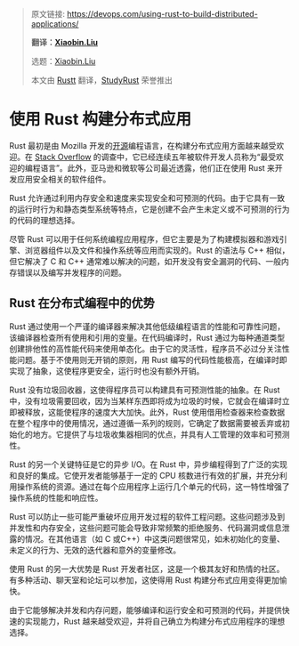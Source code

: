 > 原文链接: https://devops.com/using-rust-to-build-distributed-applications/
>
> **翻译：[Xiaobin.Liu](https://github.com/lxbwolf)**
>
> 选题：[Xiaobin.Liu](https://github.com/lxbwolf)
>
> 本文由 [Rustt](https://Rustt.org) 翻译，[StudyRust](https://studyrust.org) 荣誉推出

# 使用 Rust 构建分布式应用

Rust 最初是由 Mozilla 开发的[开源](https://devops.com/?s=open+source)编程语言，在构建分布式应用方面越来越受欢迎。在 [Stack Overflow](https://stackoverflow.com/) 的调查中，它已经连续五年被软件开发人员称为“最受欢迎的编程语言”。此外，亚马逊和微软等公司最近透露，他们正在使用 Rust 来开发应用安全相关的软件组件。

Rust 允许通过利用内存安全和速度来实现安全和可预测的代码。由于它具有一致的运行时行为和静态类型系统等特点，它是创建不会产生未定义或不可预测的行为的代码的理想选择。

尽管 Rust 可以用于任何系统编程应用程序，但它主要是为了构建模拟器和游戏引擎、浏览器组件以及文件和操作系统等应用而实现的。Rust 的语法与 C++ 相似，但它解决了 C 和 C++ 通常难以解决的问题，如开发没有安全漏洞的代码、一般内存错误以及编写并发程序的问题。

## Rust 在分布式编程中的优势

Rust 通过使用一个严谨的编译器来解决其他低级编程语言的性能和可靠性问题，该编译器检查所有使用和引用的变量。在代码编译时，Rust 通过为每种通道类型创建排他性的高性能代码来使用单态化。由于它的灵活性，程序员不必过分关注性能问题。基于不使用则无开销的原则，用 Rust 编写的代码性能极高，在编译时即实现了抽象，这使程序更安全，运行时也没有额外开销。

Rust 没有垃圾回收器，这使得程序员可以构建具有可预测性能的抽象。在 Rust 中，没有垃圾需要回收，因为当某样东西即将成为垃圾的时候，它就会在编译时立即被释放，这能使程序的速度大大加快。此外，Rust 使用借用检查器来检查数据在整个程序中的使用情况，通过遵循一系列的规则，它确定了数据需要被丢弃或初始化的地方。它提供了与垃圾收集器相同的优点，并具有人工管理的效率和可预测性。

Rust 的另一个关键特征是它的异步 I/O。在 Rust 中，异步编程得到了广泛的实现和良好的集成。它使开发者能够基于一定的 CPU 核数进行有效的扩展，并充分利用操作系统的资源。通过在每个应用程序上运行几个单元的代码，这一特性增强了操作系统的性能和响应性。

Rust 可以防止一些可能严重破坏应用开发过程的软件工程问题。这些问题涉及到并发性和内存安全，这些问题可能会导致非常频繁的拒绝服务、代码漏洞或信息泄露的情况。在其他语言（如 C 或C++）中这类问题很常见，如未初始化的变量、未定义的行为、无效的迭代器和意外的变量修改。

使用 Rust 的另一大优势是 Rust 开发者社区，这是一个极其友好和热情的社区。有多种活动、聊天室和论坛可以参加，这使得用 Rust 构建分布式应用变得更加愉快。

由于它能够解决并发和内存问题，能够编译和运行安全和可预测的代码，并提供快速的实现能力，Rust 越来越受欢迎，并将自己确立为构建分布式应用程序的理想选择。


